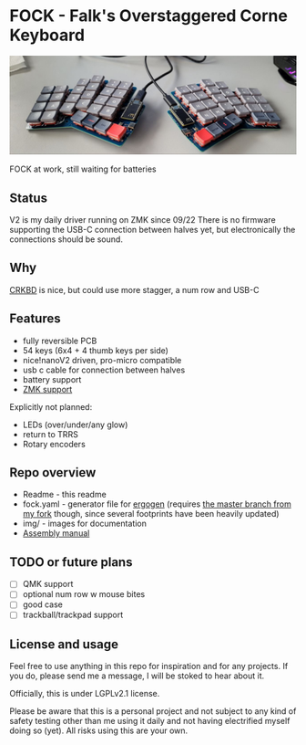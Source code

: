 # FOCK - Falk's Overstaggered Corne Keyboard

![FOCK at work, no batteries](img/spreadatwork1.jpg)

FOCK at work, still waiting for batteries

## Status

V2 is my daily driver running on ZMK since 09/22
There is no firmware supporting the USB-C connection between halves yet, but electronically the connections should be sound.

## Why

[CRKBD](https://github.com/foostan/crkbd) is nice, but could use more stagger, a num row and USB-C

## Features

* fully reversible PCB
* 54 keys (6x4 + 4 thumb keys per side)
* nice!nanoV2 driven, pro-micro compatible
* usb c cable for connection between halves
* battery support
* [ZMK support](https://github.com/elfalko/fock-zmk)

Explicitly not planned:

* LEDs (over/under/any glow)
* return to TRRS
* Rotary encoders

## Repo overview

* Readme - this readme
* fock.yaml - generator file for [ergogen](https://github.com/ergogen/ergogen) (requires [the master branch from my fork](https://github.com/elfalko/ergogen/tree/master) though, since several footprints have been heavily updated)
* img/ - images for documentation
* [Assembly manual](./assembly.md)

## TODO or future plans

* [ ] QMK support
* [ ] optional num row w mouse bites
* [ ] good case
* [ ] trackball/trackpad support

## License and usage

Feel free to use anything in this repo for inspiration and for any projects.
If you do, please send me a message, I will be stoked to hear about it.

Officially, this is under LGPLv2.1 license.

Please be aware that this is a personal project and not subject to any kind of safety testing other than me using it daily and not having electrified myself doing so (yet).
All risks using this are your own.

